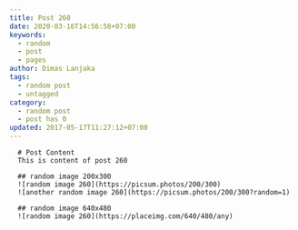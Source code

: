 ```yaml
---
title: Post 260
date: 2020-03-16T14:56:58+07:00
keywords:
  - random
  - post
  - pages
author: Dimas Lanjaka
tags:
  - random post
  - untagged
category:
  - random post
  - post has 0
updated: 2017-05-17T11:27:12+07:00
---
```


      # Post Content
      This is content of post 260

      ## random image 200x300
      ![random image 260](https://picsum.photos/200/300)
      ![another random image 260](https://picsum.photos/200/300?random=1)

      ## random image 640x480
      ![random image 260](https://placeimg.com/640/480/any)
      